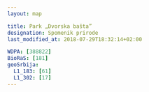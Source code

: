 ```yaml
---
layout: map

title: Park „Dvorska bašta”
designation: Spomenik prirode
last_modified_at: 2018-07-29T18:32:14+02:00

WDPA: [388822]
BioRaS: [181]
geoSrbija:
  L1_183: [61]
  L1_302: [17]
---
```

